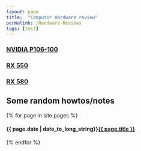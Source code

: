 ```yaml
---
layout: page
title:  "Computer Hardware review"
permalink: /Hardware-Reviews
tags: [test]
---
```


### [NVIDIA P106-100](./2019/01/18/P106-100-GPU-Machine-Learning.html)

### [RX 550](./2019/01/26/RX550-GPU-Machine-Learning.html)

### [RX 580](./2019/02/23/RX580-GPU-Machine-Learning.html)



<h2>Some random howtos/notes</h2>
{% for page in site.pages %}
  <h4><span class="date">{{ page.date | date_to_long_string}}</span><a href="{{ page.url }}">{{ page.title }}</a></h4>
  <!--<p class="author">-->
    
  <!--</p>-->
  <!--<div class="content">
    {{ post.excerpt }}
  </div>-->
{% endfor %}

<script async src="https://pagead2.googlesyndication.com/pagead/js/adsbygoogle.js"></script>
<!-- bottom of page -->
<ins class="adsbygoogle"
     style="display:block"
     data-ad-client="ca-pub-5702375066346037"
     data-ad-slot="7532771825"
     data-ad-format="auto"
     data-full-width-responsive="true"></ins>
<script>
     (adsbygoogle = window.adsbygoogle || []).push({});
</script>